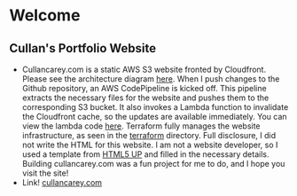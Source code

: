 # Welcome

## Cullan's Portfolio Website

- Cullancarey.com is a static AWS S3 website fronted by Cloudfront. Please see the architecture diagram [here](./src/images/cullancarey-website-architecture.png). When I push changes to the Github repository, an AWS CodePipeline is kicked off. This pipeline extracts the necessary files for the website and pushes them to the corresponding S3 bucket. It also invokes a Lambda function to invalidate the Cloudfront cache, so the updates are available immediately. You can view the lambda code [here](./lambda/invalidate.py). Terraform fully manages the website infrastructure, as seen in the [terraform](./terraform) directory. Full disclosure, I did not write the HTML for this website. I am not a website developer, so I used a template from [HTML5 UP](http://html5up.net) and filled in the necessary details. Building cullancarey.com was a fun project for me to do, and I hope you visit the site!
- Link! [cullancarey.com](https://www.cullancarey.com)


